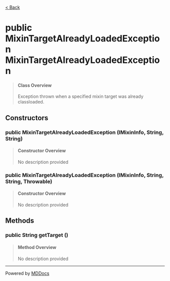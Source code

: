 [< Back](../README.md)
# public MixinTargetAlreadyLoadedException MixinTargetAlreadyLoadedException #
>#### Class Overview ####
>Exception thrown when a specified mixin target was already classloaded.
## Constructors ##
### public MixinTargetAlreadyLoadedException (IMixinInfo, String, String) ###
>#### Constructor Overview ####
>No description provided
>
### public MixinTargetAlreadyLoadedException (IMixinInfo, String, String, Throwable) ###
>#### Constructor Overview ####
>No description provided
>
## Methods ##
### public String getTarget () ###
>#### Method Overview ####
>No description provided
>

---
Powered by [MDDocs](https://github.com/VRCube/MDDocs)